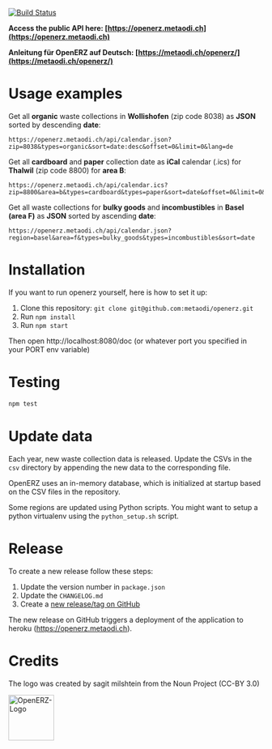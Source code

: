[![Build Status](https://github.com/metaodi/openerz/workflows/Build%20OpenERZ/badge.svg)](https://github.com/metaodi/openerz/actions?query=workflow%3A%22Build+OpenERZ%22)

**Access the public API here: [https://openerz.metaodi.ch](https://openerz.metaodi.ch)**

**Anleitung für OpenERZ auf Deutsch: [https://metaodi.ch/openerz/](https://metaodi.ch/openerz/)**

Usage examples
==============

Get all **organic** waste collections in **Wollishofen** (zip code 8038) as **JSON** sorted by descending **date**:

```
https://openerz.metaodi.ch/api/calendar.json?zip=8038&types=organic&sort=date:desc&offset=0&limit=0&lang=de
```

Get all **cardboard** and **paper** collection date as **iCal** calendar (.ics) for **Thalwil** (zip code 8800) for **area B**:

```
https://openerz.metaodi.ch/api/calendar.ics?zip=8800&area=b&types=cardboard&types=paper&sort=date&offset=0&limit=0&lang=de
```

Get all waste collections for **bulky goods** and **incombustibles** in **Basel (area F)** as **JSON** sorted by ascending **date**:

```
https://openerz.metaodi.ch/api/calendar.json?region=basel&area=f&types=bulky_goods&types=incombustibles&sort=date
```

Installation
============

If you want to run openerz yourself, here is how to set it up:

1. Clone this repository: `git clone git@github.com:metaodi/openerz.git`
1. Run `npm install`
1. Run `npm start`

Then open http://localhost:8080/doc (or whatever port you specified in your PORT env variable)

Testing
=======

```bash
npm test
```

Update data
===========

Each year, new waste collection data is released. 
Update the CSVs in the `csv` directory by appending the new data to the corresponding file.

OpenERZ uses an in-memory database, which is initialized at startup based on the CSV files in the repository.

Some regions are updated using Python scripts.
You might want to setup a python virtualenv using the `python_setup.sh` script.

Release
=======

To create a new release follow these steps:

1. Update the version number in `package.json`
1. Update the `CHANGELOG.md`
1. Create a [new release/tag on GitHub](https://github.com/metaodi/openerz/releases)

The new release on GitHub triggers a deployment of the application to heroku (https://openerz.metaodi.ch).

Credits
=======

The logo was created by sagit milshtein from the Noun Project (CC-BY 3.0)

<img src="https://openerz.metaodi.ch/static/logo.png" alt="OpenERZ-Logo" width="90"/>
